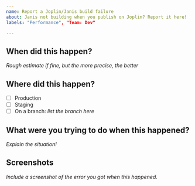 ```yaml
---
name: Report a Joplin/Janis build failure
about: Janis not building when you publish on Joplin? Report it here!
labels: "Performance", "Team: Dev"

---
```


## When did this happen?
*Rough estimate if fine, but the more precise, the better*

## Where did this happen?
- [ ] Production
- [ ] Staging
- [ ] On a branch: *list the branch here*

## What were you trying to do when this happened?
*Explain the situation!*

## Screenshots
*Include a screenshot of the error you got when this happened.*

